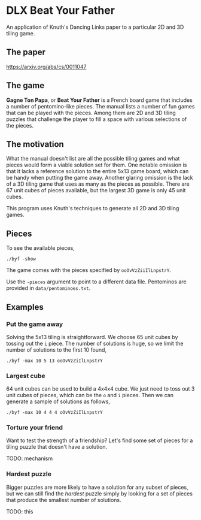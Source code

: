 # DLX Beat Your Father

An application of Knuth's Dancing Links paper to a particular 2D and 3D tiling game.

## The paper

https://arxiv.org/abs/cs/0011047

## The game

**Gagne Ton Papa**, or **Beat Your Father** is a French board game that includes
a number of pentomino-like pieces.  The manual lists a number of fun games that
can be played with the pieces.  Among them are 2D and 3D tiling puzzles that
challenge the player to fill a space with various selections of the pieces.

## The motivation

What the manual doesn't list are all the possible tiling games and what pieces
would form a viable solution set for them.  One notable omission is that it
lacks a reference solution to the entire 5x13 game board, which can be handy
when putting the game away.  Another glaring omission is the lack of a 3D tiling
game that uses as many as the pieces as possible.  There are 67 unit cubes of
pieces available, but the largest 3D game is only 45 unit cubes.

This program uses Knuth's techniques to generate all 2D and 3D tiling games.

## Pieces

To see the available pieces,

    ./byf -show

The game comes with the pieces specified by `ooOvVzZiiIlLnpstrY`.

Use the `-pieces` argument to point to a different data file.  Pentominos are
provided in `data/pentominoes.txt`.

## Examples

### Put the game away

Solving the 5x13 tiling is straightforward.  We choose 65 unit cubes by tossing
out the `i` piece.  The number of solutions is huge, so we limit the number of
solutions to the first 10 found,

    ./byf -max 10 5 13 ooOvVzZiIlLnpstrY

### Largest cube

64 unit cubes can be used to build a 4x4x4 cube.  We just need to toss out 3
unit cubes of pieces, which can be the `o` and `i` pieces. Then we can generate
a sample of solutions as follows,

    ./byf -max 10 4 4 4 oOvVzZiIlLnpstrY

### Torture your friend

Want to test the strength of a friendship?  Let's find some set of pieces for
a tiling puzzle that doesn't have a solution.

TODO: mechanism

### Hardest puzzle

Bigger puzzles are more likely to have a solution for any subset of pieces, but
we can still find the *hardest* puzzle simply by looking for a set of pieces
that produce the smallest number of solutions.

TODO: this
